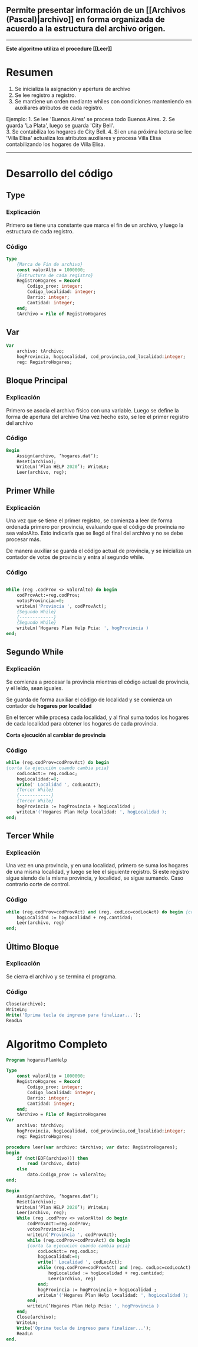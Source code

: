 Permite presentar información de un [[Archivos (Pascal)|archivo]] en forma organizada de acuerdo a la estructura del archivo origen.
--
---

**Este algoritmo utiliza el procedure [[Leer]]**

# Resumen
1. Se inicializa la asignación y apertura de archivo
2. Se lee registro a registro. 
3. Se mantiene un orden mediante whiles con condiciones manteniendo en auxiliares atributos de cada registro. 

Ejemplo: 
	1. Se lee 'Buenos Aires' se procesa todo Buenos Aires. 
	2. Se guarda 'La Plata', luego se guarda 'City Bell'.	
	3. Se contabiliza los hogares de City Bell.
	4. Si en una próxima lectura se lee 'Villa Elisa' actualiza los atributos auxiliares y procesa Villa Elisa contabilizando los hogares de Villa Elisa. 
 
---
# Desarrollo del código
## Type
### Explicación
Primero se tiene una constante que marca el fin de un archivo, y luego la estructura de cada registro.
### Código
```pascal
Type
	{Marca de Fin de archivo}
	const valorAlto = 1000000;
	{Estructura de cada registro}
	RegistroHogares = Record
		Codigo_prov: integer;
		Codigo_localidad: integer;
		Barrio: integer;
		Cantidad: integer;
	end;
	tArchivo = File of RegistroHogares
```

## Var
```pascal
Var
	archivo: tArchivo;
	hogProvincia, hogLocalidad, cod_provincia,cod_localidad:integer;
	reg: RegistroHogares;

```

## Bloque Principal
### Explicación
Primero se asocia el archivo físico con una variable.
Luego se define la forma de apertura del archivo
Una vez hecho esto, se lee el primer registro del archivo
### Código
```pascal
Begin
	Assign(archivo, ‘hogares.dat’);
	Reset(archivo);
	WriteLn(‘Plan HELP 2020’); WriteLn;
	Leer(archivo, reg);
```

## Primer While
### Explicación
Una vez que se tiene el primer registro, se comienza a leer de forma ordenada primero por provincia, evaluando que el código de provincia no sea valorAlto. Esto indicaría que se llegó al final del archivo y no se debe procesar más.

De manera auxiliar se guarda el código actual de provincia, y se inicializa un contador de votos de provincia y entra al segundo while.
### Código
```pascal

While (reg .codProv <> valorAlto) do begin
	codProvAct:=reg.codProv;
	votosProvincia:=0;
	writeLn('Provincia ', codProvAct);
	{Segundo While}
	{-------------}
	{Segundo While}
	writeLn(‘Hogares Plan Help Pcia: ', hogProvincia )
end;
```

## Segundo While
### Explicación
Se comienza a procesar la provincia mientras el código actual de provincia, y el leído, sean iguales. 

Se guarda de forma auxiliar el código de localidad y se comienza un contador de **hogares por localidad**

En el tercer while procesa cada localidad, y al final suma todos los hogares de cada localidad para obtener los hogares de cada provincia.

**Corta ejecución al cambiar de provincia**
### Código
```pascal
while (reg.codProv=codProvAct) do begin 
{corta la ejecución cuando cambia pcia}
	codLocAct:= reg.codLoc;
	hogLocalidad:=0;
	write(' Localidad ', codLocAct);
	{Tercer While}
	{------------}
	{Tercer While}
	hogProvincia := hogProvincia + hogLocalidad ;
	writeLn'('Hogares Plan Help localidad: ', hogLocalidad );
end;
```

## Tercer While
### Explicación
Una vez en una provincia, y en una localidad, primero se suma los hogares de una misma localidad, y luego se lee el siguiente registro. 
Si este registro sigue siendo de la misma provincia, y localidad, se sigue sumando. Caso contrario corte de control.
### Código
```pascal
while (reg.codProv=codProvAct) and (reg. codLoc=codLocAct) do begin {corta la ejecución cuando cambia pcia o la localidad}
	hogLocalidad := hogLocalidad + reg.cantidad;
	Leer(archivo, reg)
end;
```

## Último Bloque
### Explicación
Se cierra el archivo y se termina el programa.
### Código
```pascal
Close(archivo); 
WriteLn; 
Write('Oprima tecla de ingreso para finalizar...'); 
ReadLn 

```


# Algoritmo Completo
```pascal
Program hogaresPlanHelp

Type
	const valorAlto = 1000000;
	RegistroHogares = Record
		Codigo_prov: integer;
		Codigo_localidad: integer;
		Barrio: integer;
		Cantidad: integer;
	end;
	tArchivo = File of RegistroHogares
Var
	archivo: tArchivo;
	hogProvincia, hogLocalidad, cod_provincia,cod_localidad:integer;
	reg: RegistroHogares;

procedure leer(var archivo: tArchivo; var dato: RegistroHogares);
begin
	if (not(EOF(archivo))) then
		read (archivo, dato)
	else
		dato.Codigo_prov := valoralto;
end;

Begin
	Assign(archivo, ‘hogares.dat’);
	Reset(archivo);
	WriteLn(‘Plan HELP 2020’); WriteLn;
	Leer(archivo, reg);
	While (reg .codProv <> valorAlto) do begin
		codProvAct:=reg.codProv;
		votosProvincia:=0;
		writeLn('Provincia ', codProvAct);
		while (reg.codProv=codProvAct) do begin 
		{corta la ejecución cuando cambia pcia}
			codLocAct:= reg.codLoc;
			hogLocalidad:=0;
			write(' Localidad ', codLocAct);
			while (reg.codProv=codProvAct) and (reg. codLoc=codLocAct) do begin {corta la ejecución cuando cambia pcia o la localidad}
				hogLocalidad := hogLocalidad + reg.cantidad;
				Leer(archivo, reg)
			end;
			hogProvincia := hogProvincia + hogLocalidad ;
			writeLn'('Hogares Plan Help localidad: ', hogLocalidad );
		end;
		writeLn(‘Hogares Plan Help Pcia: ', hogProvincia )
	end;
	Close(archivo); 
	WriteLn; 
	Write('Oprima tecla de ingreso para finalizar...'); 
	ReadLn 
end.
```
